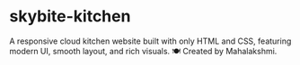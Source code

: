 # skybite-kitchen
A responsive cloud kitchen website built with only HTML and CSS, featuring modern UI, smooth layout, and rich visuals. 🍽️ Created by Mahalakshmi.
